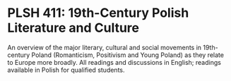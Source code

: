 # PLSH 411: 19th-Century Polish Literature and Culture

An overview of the major literary, cultural and social movements in 19th-century Poland (Romanticism, Positivism and Young Poland) as they relate to Europe more broadly. All readings and discussions in English; readings available in Polish for qualified students.